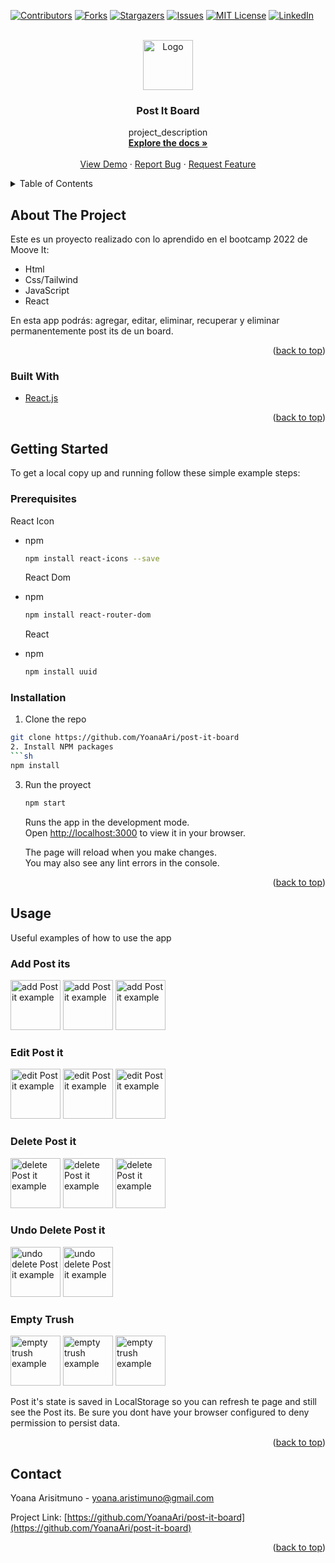 [![Contributors][contributors-shield]][contributors-url]
[![Forks][forks-shield]][forks-url]
[![Stargazers][stars-shield]][stars-url]
[![Issues][issues-shield]][issues-url]
[![MIT License][license-shield]][license-url]
[![LinkedIn][linkedin-shield]][linkedin-url]

<!-- PROJECT LOGO -->
<br />
<div align="center">
  <a href="https://github.com/YoanaAri/post-it-board">
    <img src="/img/logo.png" alt="Logo" width="80" height="80">
  </a>

<h3 align="center">Post It Board</h3>

  <p align="center">
    project_description
    <br />
    <a href="https://github.com/YoanaAri/post-it-board"><strong>Explore the docs »</strong></a>
    <br />
    <br />
    <a href="https://github.com/YoanaAri/post-it-board">View Demo</a>
    ·
    <a href="https://github.com/YoanaAri/post-it-board/issues">Report Bug</a>
    ·
    <a href="https://github.com/YoanaAri/post-it-board/issues">Request Feature</a>
  </p>
</div>

<!-- TABLE OF CONTENTS -->
<details>
  <summary>Table of Contents</summary>
  <ol>
    <li>
      <a href="#about-the-project">About The Project</a>
      <ul>
        <li><a href="#built-with">Built With</a></li>
      </ul>
    </li>
    <li>
      <a href="#getting-started">Getting Started</a>
      <ul>
        <li><a href="#prerequisites">Prerequisites</a></li>
        <li><a href="#installation">Installation</a></li>
      </ul>
    </li>
    <li><a href="#usage">Usage</a></li>
    <li><a href="#contact">Contact</a></li>
  </ol>
</details>

<!-- ABOUT THE PROJECT -->

## About The Project

Este es un proyecto realizado con lo aprendido en el bootcamp 2022 de Moove It:

<ul>
  <li>Html</li>
  <li>Css/Tailwind</li>
  <li>JavaScript</li>
  <li>React</li>
</ul>
En esta app podrás: agregar, editar, eliminar, recuperar y eliminar permanentemente post its de un board.

<p align="right">(<a href="#top">back to top</a>)</p>

### Built With

- [React.js](https://reactjs.org/)

<p align="right">(<a href="#top">back to top</a>)</p>

<!-- GETTING STARTED -->

## Getting Started

To get a local copy up and running follow these simple example steps:

### Prerequisites

React Icon

- npm

  ```sh
  npm install react-icons --save
  ```

  React Dom

- npm

  ```sh
  npm install react-router-dom
  ```

  React

- npm
  ```sh
  npm install uuid
  ```

### Installation

1.  Clone the repo

````sh
git clone https://github.com/YoanaAri/post-it-board
2. Install NPM packages
```sh
npm install
````

3. Run the proyect

   ```sh
   npm start
   ```

   Runs the app in the development mode.\
   Open [http://localhost:3000](http://localhost:3000) to view it in your browser.

   The page will reload when you make changes.\
   You may also see any lint errors in the console.

<p align="right">(<a href="#top">back to top</a>)</p>

<!-- USAGE EXAMPLES -->

## Usage

Useful examples of how to use the app

### Add Post its

<img src="img/emptyHome.png" alt="add Post it example" width="80" height="80">

<img src="img/addingFirstPostit.png" alt="add Post it example" width="80" height="80">

<img src="img/firstPostit.png" alt="add Post it example" width="80" height="80">

### Edit Post it

<img src="img/firstPostit.png" alt="edit Post it example" width="80" height="80">

<img src="img/editingExample.png" alt="edit Post it example" width="80" height="80">

<img src="img/editedExample.png" alt="edit Post it example" width="80" height="80">

### Delete Post it

<img src="img/editedExample.png" alt="delete Post it example" width="80" height="80">

<img src="img/binWithPostits.png" alt="delete Post it example" width="80" height="80">

<img src="img/deletedPostit.png" alt="delete Post it example" width="80" height="80">

### Undo Delete Post it

<img src="img/deletedPostit.png" alt="undo delete Post it example" width="80" height="80">

<img src="img/editedExample.png" alt="undo delete Post it example" width="80" height="80">

### Empty Trush

<img src="img/deletedPostit.png" alt="empty trush example" width="80" height="80">

<img src="img/emptyBin.png" alt="empty trush example" width="80" height="80">

<img src="img/emptyHome.png" alt="empty trush example" width="80" height="80">

Post it's state is saved in LocalStorage so you can refresh te page and still see the Post its. Be sure you dont have your browser configured to deny permission to persist data.

<p align="right">(<a href="#top">back to top</a>)</p>

<!-- CONTACT -->

## Contact

Yoana Arisitmuno - yoana.aristimuno@gmail.com

Project Link: [https://github.com/YoanaAri/post-it-board](https://github.com/YoanaAri/post-it-board)

<p align="right">(<a href="#top">back to top</a>)</p>

<!-- MARKDOWN LINKS & IMAGES -->
<!-- https://www.markdownguide.org/basic-syntax/#reference-style-links -->

[contributors-shield]: https://img.shields.io/github/contributors/YoanaAri/post-it-board.svg?style=for-the-badge
[contributors-url]: https://github.com/YoanaAri/post-it-board/graphs/contributors
[forks-shield]: https://img.shields.io/github/forks/YoanaAri/post-it-board.svg?style=for-the-badge
[forks-url]: https://github.com/YoanaAri/post-it-board/network/members
[stars-shield]: https://img.shields.io/github/stars/YoanaAri/post-it-board.svg?style=for-the-badge
[stars-url]: https://github.com/YoanaAri/post-it-board/stargazers
[issues-shield]: https://img.shields.io/github/issues/YoanaAri/post-it-board.svg?style=for-the-badge
[issues-url]: https://github.com/YoanaAri/post-it-board/issues
[license-shield]: https://img.shields.io/github/license/YoanaAri/post-it-board.svg?style=for-the-badge
[license-url]: https://github.com/YoanaAri/post-it-board/blob/master/LICENSE.txt
[linkedin-shield]: https://img.shields.io/badge/-LinkedIn-black.svg?style=for-the-badge&logo=linkedin&colorB=555
[linkedin-url]: https://linkedin.com/in/yoana-aristimuño-716a25213/
